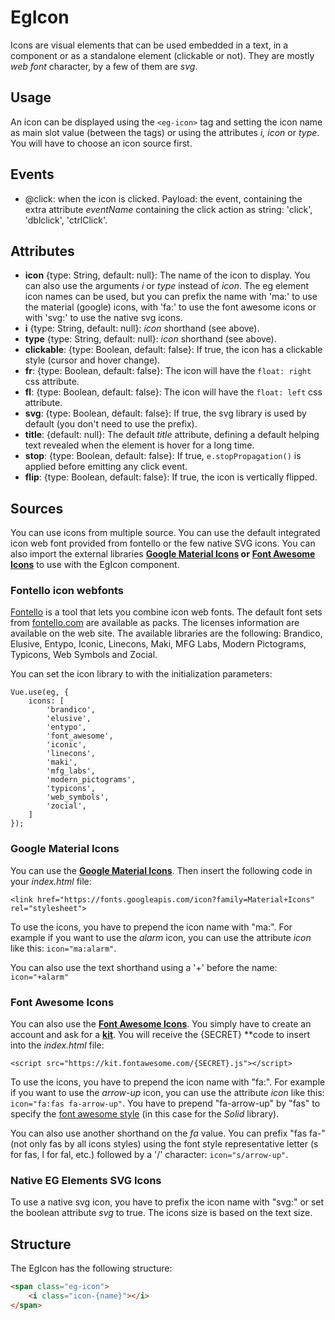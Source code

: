 # EgIcon

Icons are visual elements that can be used embedded in a text, in a component or as a standalone element (clickable or not). They are mostly *web font* character, by a few of them are *svg*.

## Usage

An icon can be displayed using the `<eg-icon>` tag and setting the icon name as main slot value (between the tags) or using the attributes *i, icon* or *type*. You will have to choose an icon source first.

## Events

- @click: when the icon is clicked. Payload: the event, containing the extra attribute *eventName* containing the click action as string: 'click', 'dblclick', 'ctrlClick'.

## Attributes

- **icon** {type: String, default: null}: The name of the icon to display. You can also use the arguments *i* or *type* instead of *icon*. The eg element icon names can be used, but you can prefix the name with 'ma:' to use the material (google) icons, with 'fa:' to use the font awesome icons or with 'svg:' to use the native svg icons.
- **i** {type: String, default: null}: *icon* shorthand (see above).
- **type** {type: String, default: null}: *icon* shorthand (see above).
- **clickable**: {type: Boolean, default: false}: If true, the icon has a clickable style (cursor and hover change).
- **fr**: {type: Boolean, default: false}: The icon will have the `float: right` css attribute.
- **fl**: {type: Boolean, default: false}: The icon will have the `float: left` css attribute.
- **svg**: {type: Boolean, default: false}: If true, the svg library is used by default (you don't need to use the prefix).
- **title**: {default: null}: The default *title* attribute, defining a default helping text revealed when the element is hover for a long time.
- **stop**: {type: Boolean, default: false}: If true, `e.stopPropagation()` is applied before emitting any click event.
- **flip**: {type: Boolean, default: false}: If true, the icon is vertically flipped.

## Sources

You can use icons from multiple source. You can use the default integrated icon web font provided from fontello or the few native SVG icons. You can also import the external libraries **[Google Material Icons](https://material.io/tools/icons) or** **[Font Awesome Icons](https://fontawesome.com/icons)** to use with the EgIcon component.

### Fontello icon webfonts

[Fontello](https://github.com/fontello/fontello) is a tool that lets you combine icon web fonts. The default font sets from [fontello.com](http://fontello.com) are available as packs. The licenses information are available on the web site. The available libraries are the following: Brandico, Elusive, Entypo, Iconic, Linecons, Maki, MFG Labs, Modern Pictograms, Typicons, Web Symbols and Zocial.

You can set the icon library to with the initialization parameters: 

```
Vue.use(eg, {
    icons: [
        'brandico',
        'elusive',
        'entypo',
        'font_awesome',
        'iconic',
        'linecons',
        'maki',
        'mfg_labs',
        'modern_pictograms',
        'typicons',
        'web_symbols',
        'zocial',
    ]
});
```

### Google Material Icons

You can use the **[Google Material Icons](https://material.io/tools/icons)**. Then insert the following code in your *index.html* file:

```
<link href="https://fonts.googleapis.com/icon?family=Material+Icons" rel="stylesheet">
```

To use the icons, you have to prepend the icon name with "ma:". For example if you want to use the *alarm* icon, you can use the attribute *icon* like this: `icon="ma:alarm"`. 

You can also use the text shorthand using a '+' before the name: `icon="+alarm"`

### Font Awesome Icons

You can also use the **[Font Awesome Icons](https://fontawesome.com/icons)**. You simply have to create an account and ask for a **[kit](https://fontawesome.com/start)**. You will receive the {SECRET} **code to insert into the *index.html* file:

```
<script src="https://kit.fontawesome.com/{SECRET}.js"></script>
```

To use the icons, you have to prepend the icon name with "fa:". For example if you want to use the *arrow-up* icon, you can use the attribute *icon* like this: `icon="fa:fas fa-arrow-up"`. You have to prepend "fa-arrow-up" by "fas" to specify the [font awesome style](https://fontawesome.com/how-to-use/on-the-web/referencing-icons/basic-use) (in this case for the *Solid* library). 

You can also use another shorthand on the *fa* value. You can prefix "fas fa-" (not only fas by all icons styles) using the font style representative letter (s for fas, l for fal, etc.) followed by a '/' character: `icon="s/arrow-up"`.

### Native EG Elements SVG Icons

To use a native svg icon, you have to prefix the icon name with "svg:" or set the boolean attribute *svg* to true. The icons size is based on the text size.

## Structure

The EgIcon has the following structure:

```html
<span class="eg-icon">
	<i class="icon-{name}"></i>
</span>
```